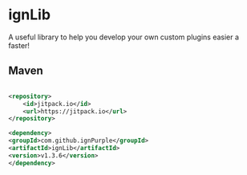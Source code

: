 # ignLib

A useful library to help you develop your own custom plugins easier a faster!

## Maven

```xml

<repository>
    <id>jitpack.io</id>
    <url>https://jitpack.io</url>
</repository>

<dependency>
<groupId>com.github.ignPurple</groupId>
<artifactId>ignLib</artifactId>
<version>v1.3.6</version>
</dependency>
```
